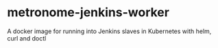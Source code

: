 # metronome-jenkins-worker
 A docker image for running into Jenkins slaves in Kubernetes with helm, curl and doctl
